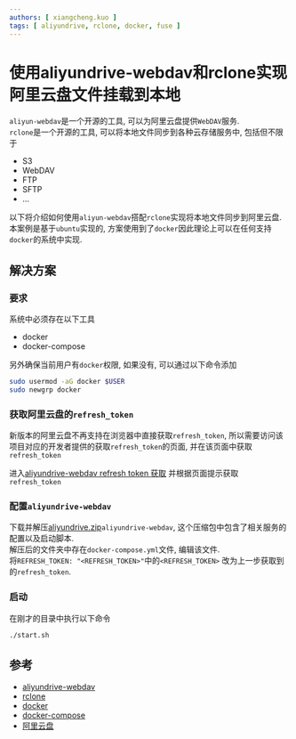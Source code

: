 ```yaml
---
authors: [ xiangcheng.kuo ]
tags: [ aliyundrive, rclone, docker, fuse ]
---
```


# 使用aliyundrive-webdav和rclone实现阿里云盘文件挂载到本地

`aliyun-webdav`是一个开源的工具, 可以为阿里云盘提供`WebDAV`服务.<br/>
`rclone`是一个开源的工具, 可以将本地文件同步到各种云存储服务中, 包括但不限于

- S3
- WebDAV
- FTP
- SFTP
- ...

以下将介绍如何使用`aliyun-webdav`搭配`rclone`实现将本地文件同步到阿里云盘.<br/>
本案例是基于`ubuntu`实现的, 方案使用到了`docker`因此理论上可以在任何支持`docker`的系统中实现.

<!--truncate-->

## 解决方案

### 要求

系统中必须存在以下工具

- docker
- docker-compose

另外确保当前用户有`docker`权限, 如果没有, 可以通过以下命令添加

```bash
sudo usermod -aG docker $USER
sudo newgrp docker
```

### 获取阿里云盘的`refresh_token`

新版本的阿里云盘不再支持在浏览器中直接获取`refresh_token`, 所以需要访问该项目对应的开发者提供的获取`refresh_token`的页面,
并在该页面中获取`refresh_token`

进入[aliyundrive-webdav refresh token 获取](https://messense-aliyundrive-webdav-backendrefresh-token-ucs0wn.streamlit.app/)
并根据页面提示获取`refresh_token`

### 配置`aliyundrive-webdav`

下载并解压[aliyundrive.zip](aliyundrive.zip)`aliyundrive-webdav`, 这个压缩包中包含了相关服务的配置以及启动脚本.<br/>
解压后的文件夹中存在`docker-compose.yml`文件, 编辑该文件.<br/>
将`REFRESH_TOKEN: "<REFRESH_TOKEN>"`中的`<REFRESH_TOKEN>`
改为上一步获取到的`refresh_token`.<br/>

### 启动

在刚才的目录中执行以下命令

```bash
./start.sh
```

## 参考

- [aliyundrive-webdav](https://github.com/messense/aliyundrive-webdav)
- [rclone](https://rclone.org/)
- [docker](https://www.docker.com/)
- [docker-compose](https://docs.docker.com/compose/)
- [阿里云盘](https://www.aliyundrive.com/drive)